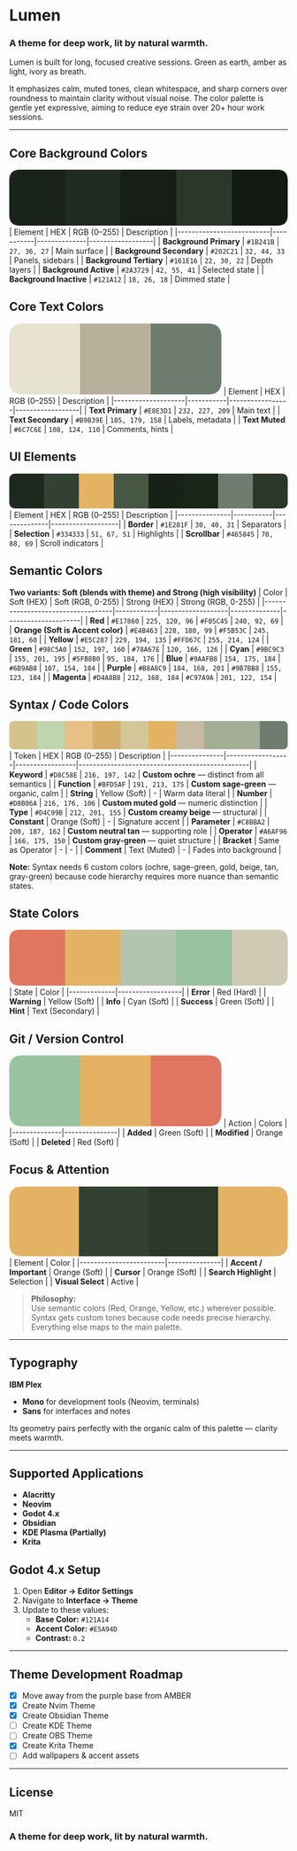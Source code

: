 # Lumen
### A theme for deep work, lit by natural warmth.

Lumen is built for long, focused creative sessions. Green as earth, amber as light, ivory as breath.
  
It emphasizes calm, muted tones, clean whitespace, and sharp corners over roundness to maintain clarity without visual noise. The color palette is gentle yet expressive, aiming to reduce eye strain over 20+ hour work sessions.

---

## Core Background Colors
![Backgrounds](palettes/backgrounds.png)
| Element                  | HEX       | RGB (0–255)  | Description      |
|--------------------------|-----------|--------------|------------------|
| **Background Primary**   | `#1B241B` | `27, 36, 27` | Main surface     |
| **Background Secondary** | `#202C21` | `32, 44, 33` | Panels, sidebars |
| **Background Tertiary**  | `#161E16` | `22, 30, 22` | Depth layers     |
| **Background Active**    | `#2A3729` | `42, 55, 41` | Selected state   |
| **Background Inactive**  | `#121A12` | `18, 26, 18` | Dimmed state     |

## Core Text Colors
![Backgrounds](palettes/text.png)
| Element            | HEX       | RGB (0–255)     | Description      |
|--------------------|-----------|-----------------|------------------|
| **Text Primary**   | `#E8E3D1` | `232, 227, 209` | Main text        |
| **Text Secondary** | `#B9B39E` | `185, 179, 158` | Labels, metadata |
| **Text Muted**     | `#6C7C6E` | `108, 124, 110` | Comments, hints  |

## UI Elements
![Backgrounds](palettes/ui_elements.png)
| Element       | HEX       | RGB (0–255)  | Description       |
|---------------|-----------|--------------|-------------------|
| **Border**    | `#1E281F` | `30, 40, 31` | Separators        |
| **Selection** | `#334333` | `51, 67, 51` | Highlights        |
| **Scrollbar** | `#465845` | `70, 88, 69` | Scroll indicators |

## Semantic Colors
**Two variants: Soft (blends with theme) and Strong (high visibility)**
| Color                             | Soft (HEX) | Soft (RGB, 0-255) | Strong (HEX) | Strong (RGB, 0-255) |
|-----------------------------------|------------|-------------------|--------------|---------------------|
| **Red**                           | `#E17860`  | `225, 120, 96`    | `#F05C45`    | `240, 92, 69`       |
| **Orange (Soft is Accent color)** | `#E4B463`  | `228, 180, 99`    | `#F5B53C`    | `245, 181, 60`      |
| **Yellow**                        | `#E5C287`  | `229, 194, 135`   | `#FFD67C`    | `255, 214, 124`     |
| **Green**                         | `#98C5A0`  | `152, 197, 160`   | `#78A67E`    | `120, 166, 126`     |
| **Cyan**                          | `#9BC9C3`  | `155, 201, 195`   | `#5FB8B0`    | `95, 184, 176`      |
| **Blue**                          | `#9AAFB8`  | `154, 175, 184`   | `#6B9AB8`    | `107, 154, 184`     |
| **Purple**                        | `#B8A8C9`  | `184, 168, 201`   | `#9B7BB8`    | `155, 123, 184`     |
| **Magenta**                       | `#D4A8B8`  | `212, 168, 184`   | `#C97A9A`    | `201, 122, 154`     |

## Syntax / Code Colors
![Backgrounds](palettes/syntax_code.png)
| Token         | HEX              | RGB (0–255)     | Description                                    |
|---------------|------------------|-----------------|------------------------------------------------|
| **Keyword**   | `#D8C58E`        | `216, 197, 142` | **Custom ochre** — distinct from all semantics |
| **Function**  | `#BFD5AF`        | `191, 213, 175` | **Custom sage-green** — organic, calm          |
| **String**    | Yellow (Soft)    | -               | Warm data literal                              |
| **Number**    | `#D8B06A`        | `216, 176, 106` | **Custom muted gold** — numeric distinction    |
| **Type**      | `#D4C99B`        | `212, 201, 155` | **Custom creamy beige** — structural           |
| **Constant**  | Orange (Soft)    | -               | Signature accent                               |
| **Parameter** | `#C8BBA2`        | `200, 187, 162` | **Custom neutral tan** — supporting role       |
| **Operator**  | `#A6AF96`        | `166, 175, 150` | **Custom gray-green** — quiet structure        |
| **Bracket**   | Same as Operator | -               | -                                              |
| **Comment**   | Text (Muted)     | -               | Fades into background                          |

**Note:** Syntax needs 6 custom colors (ochre, sage-green, gold, beige, tan, gray-green) because code hierarchy requires more nuance than semantic states.

## State Colors
![Backgrounds](palettes/state.png)
| State       | Color            |
|-------------|------------------|
| **Error**   | Red (Hard)       |
| **Warning** | Yellow (Soft)    |
| **Info**    | Cyan (Soft)      |
| **Success** | Green (Soft)     |
| **Hint**    | Text (Secondary) |

## Git / Version Control
![Backgrounds](palettes/git.png)
| Action       | Colors        |
|--------------|---------------|
| **Added**    | Green (Soft)  |
| **Modified** | Orange (Soft) |
| **Deleted**  | Red (Soft)    |

## Focus & Attention
![Backgrounds](palettes/focus_attention.png)
| Element                | Color         |
|------------------------|---------------|
| **Accent / Important** | Orange (Soft) |
| **Cursor**             | Orange (Soft) |
| **Search Highlight**   | Selection     |
| **Visual Select**      | Active        |


> **Philosophy:**  
> Use semantic colors (Red, Orange, Yellow, etc.) wherever possible. Syntax gets custom tones because code needs precise hierarchy. Everything else maps to the main palette.

---

## Typography

**IBM Plex**
* **Mono** for development tools (Neovim, terminals)
* **Sans** for interfaces and notes

Its geometry pairs perfectly with the organic calm of this palette — clarity meets warmth.

---

## Supported Applications
* **Alacritty**
* **Neovim**
* **Godot 4.x**
* **Obsidian**
* **KDE Plasma (Partially)**
* **Krita**

## Godot 4.x Setup
1. Open **Editor → Editor Settings**
2. Navigate to **Interface → Theme**
3. Update to these values:
   * **Base Color:** `#121A14`
   * **Accent Color:** `#E5A94D`
   * **Contrast:** `0.2`

---

## Theme Development Roadmap
* [x] Move away from the purple base from AMBER
* [x] Create Nvim Theme
* [x] Create Obsidian Theme
* [ ] Create KDE Theme
* [ ] Create OBS Theme
* [x] Create Krita Theme
* [ ] Add wallpapers & accent assets

---

## License
MIT

### A theme for deep work, lit by natural warmth.
